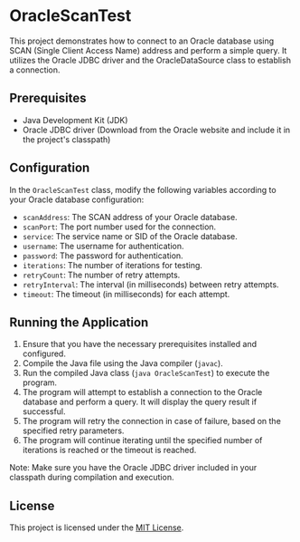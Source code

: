 # OracleScanTest

This project demonstrates how to connect to an Oracle database using SCAN (Single Client Access Name) address and perform a simple query. It utilizes the Oracle JDBC driver and the OracleDataSource class to establish a connection.

## Prerequisites

- Java Development Kit (JDK)
- Oracle JDBC driver (Download from the Oracle website and include it in the project's classpath)

## Configuration

In the `OracleScanTest` class, modify the following variables according to your Oracle database configuration:

- `scanAddress`: The SCAN address of your Oracle database.
- `scanPort`: The port number used for the connection.
- `service`: The service name or SID of the Oracle database.
- `username`: The username for authentication.
- `password`: The password for authentication.
- `iterations`: The number of iterations for testing.
- `retryCount`: The number of retry attempts.
- `retryInterval`: The interval (in milliseconds) between retry attempts.
- `timeout`: The timeout (in milliseconds) for each attempt.

## Running the Application

1. Ensure that you have the necessary prerequisites installed and configured.
2. Compile the Java file using the Java compiler (`javac`).
3. Run the compiled Java class (`java OracleScanTest`) to execute the program.
4. The program will attempt to establish a connection to the Oracle database and perform a query. It will display the query result if successful.
5. The program will retry the connection in case of failure, based on the specified retry parameters.
6. The program will continue iterating until the specified number of iterations is reached or the timeout is reached.

Note: Make sure you have the Oracle JDBC driver included in your classpath during compilation and execution.

## License

This project is licensed under the [MIT License](LICENSE).
